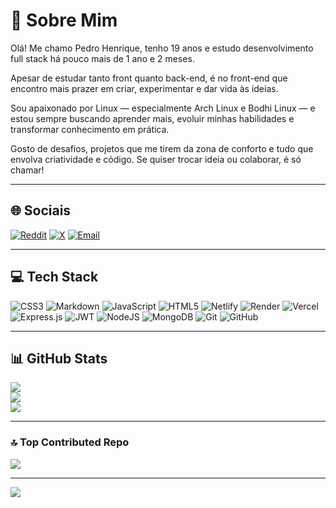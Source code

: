 # 💫 Sobre Mim
Olá! Me chamo Pedro Henrique, tenho 19 anos e estudo desenvolvimento full stack há pouco mais de 1 ano e 2 meses.

Apesar de estudar tanto front quanto back-end, é no front-end que encontro mais prazer em criar, experimentar e dar vida às ideias.

Sou apaixonado por Linux — especialmente Arch Linux e Bodhi Linux — e estou sempre buscando aprender mais, evoluir minhas habilidades e transformar conhecimento em prática.

Gosto de desafios, projetos que me tirem da zona de conforto e tudo que envolva criatividade e código. Se quiser trocar ideia ou colaborar, é só chamar!

---

## 🌐 Sociais
[![Reddit](https://img.shields.io/badge/Reddit-%23FF4500.svg?logo=Reddit&logoColor=white)](https://reddit.com/user/u/Pithenry)
[![X](https://img.shields.io/badge/X-black.svg?logo=X&logoColor=white)](https://x.com/@PHthe2000)
[![Email](https://img.shields.io/badge/Email-D14836?logo=gmail&logoColor=white)](mailto:contact.phdev@gmail.com)

---

## 💻 Tech Stack

![CSS3](https://img.shields.io/badge/css3-%231572B6.svg?style=for-the-badge&logo=css3&logoColor=white)
![Markdown](https://img.shields.io/badge/markdown-%23000000.svg?style=for-the-badge&logo=markdown&logoColor=white)
![JavaScript](https://img.shields.io/badge/javascript-%23323330.svg?style=for-the-badge&logo=javascript&logoColor=%23F7DF1E)
![HTML5](https://img.shields.io/badge/html5-%23E34F26.svg?style=for-the-badge&logo=html5&logoColor=white)
![Netlify](https://img.shields.io/badge/netlify-%23000000.svg?style=for-the-badge&logo=netlify&logoColor=%2300C7B7)
![Render](https://img.shields.io/badge/Render-%2346E3B7.svg?style=for-the-badge&logo=render&logoColor=white)
![Vercel](https://img.shields.io/badge/vercel-%23000000.svg?style=for-the-badge&logo=vercel&logoColor=white)
![Express.js](https://img.shields.io/badge/express.js-%23404d59.svg?style=for-the-badge&logo=express&logoColor=%2361DAFB)
![JWT](https://img.shields.io/badge/JWT-black?style=for-the-badge&logo=JSON%20web%20tokens)
![NodeJS](https://img.shields.io/badge/node.js-6DA55F?style=for-the-badge&logo=node.js&logoColor=white)
![MongoDB](https://img.shields.io/badge/MongoDB-%234ea94b.svg?style=for-the-badge&logo=mongodb&logoColor=white)
![Git](https://img.shields.io/badge/git-%23F05033.svg?style=for-the-badge&logo=git&logoColor=white)
![GitHub](https://img.shields.io/badge/github-%23121011.svg?style=for-the-badge&logo=github&logoColor=white)

---

## 📊 GitHub Stats
![](https://github-readme-stats.vercel.app/api?username=Phdev6&theme=rose&hide_border=false&include_all_commits=false&count_private=false)<br>
![](https://nirzak-streak-stats.vercel.app/?user=Phdev6&theme=rose&hide_border=false)<br>
![](https://github-readme-stats.vercel.app/api/top-langs/?username=Phdev6&theme=rose&hide_border=false&include_all_commits=false&count_private=false&layout=compact)

---

### 🔝 Top Contributed Repo
![](https://github-contributor-stats.vercel.app/api?username=Phdev6&limit=5&theme=rose&combine_all_yearly_contributions=true)

---

[![](https://visitcount.itsvg.in/api?id=Phdev6&icon=0&color=4)](https://visitcount.itsvg.in)
